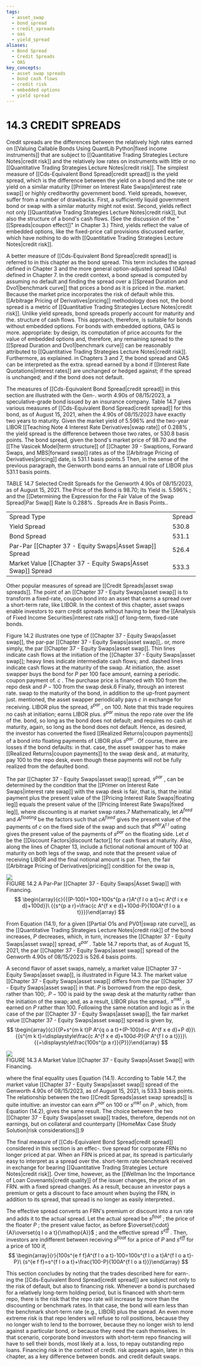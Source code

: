 ```yaml
---
tags:
  - asset_swap
  - bond_spread
  - credit_spreads
  - oas
  - yield_spread
aliases:
  - Bond Spread
  - Credit Spreads
  - OAS
key_concepts:
  - asset swap spreads
  - bond cash flows
  - credit risk
  - embedded options
  - yield spread
---
```


# 14.3 CREDIT SPREADS  

Credit spreads are the differences between the relatively high rates earned on [[Valuing Callable Bonds Using QuantLib Python|fixed income instruments]] that are subject to [[Quantitative Trading Strategies Lecture Notes|credit risk]] and the relatively low rates on instruments with little or no [[Quantitative Trading Strategies Lecture Notes|credit risk]]. The simplest measure of [[Cds-Equivalent Bond Spread|credit spread]] is the yield spread, which is the difference between the yield on a bond and the rate or yield on a similar maturity [[Primer on Interest Rate Swaps|interest rate swap]] or highly creditworthy government bond. Yield spreads, however, suffer from a number of drawbacks. First, a sufficiently liquid government bond or swap with a similar maturity might not exist. Second, yields reflect not only [[Quantitative Trading Strategies Lecture Notes|credit risk]], but also the structure of a bond's cash flows. (See the discussion of the "[[Spreads|coupon effect]]" in Chapter 3.) Third, yields reflect the value of embedded options, like the fixed-price call provisions discussed earlier, which have nothing to do with [[Quantitative Trading Strategies Lecture Notes|credit risk]].  

A better measure of [[Cds-Equivalent Bond Spread|credit spread]] is referred to in this chapter as the bond spread. This term includes the spread defined in Chapter 3 and the more general option-adjusted spread (OAs) defined in Chapter 7. In the credit context, a bond spread is computed by assuming no default and finding the spread over a [[Spread Duration and Dvo1|benchmark curve]] that prices a bond as it is priced in the. market. Because the market price incorporates the risk of default while this. [[Arbitrage Pricing of Derivatives|pricing]] methodology does not, the bond spread is a metric of [[Quantitative Trading Strategies Lecture Notes|credit risk]]. Unlike yield spreads, bond spreads properly account for maturity and the. structure of cash flows. This approach, therefore, is suitable for bonds without embedded options. For bonds with embedded options, OAS is more. appropriate: by design, its computation of price accounts for the value of embedded options and, therefore, any remaining spread to the [[Spread Duration and Dvo1|benchmark curve]] can be reasonably attributed to [[Quantitative Trading Strategies Lecture Notes|credit risk]]. Furthermore, as explained. in Chapters 3 and 7, the bond spread and OAS can be interpreted as the extra. spread earned by a bond if [[Interest Rate Quotations|interest rates]] are unchanged or hedged against; if the spread is unchanged; and if the bond does not default.  

The measures of [[Cds-Equivalent Bond Spread|credit spread]] in this section are illustrated with the Gen-. worth 4.90s of 08/15/2023, a speculative-grade bond issued by an insurance company. Table 14.7 gives various measures of [[Cds-Equivalent Bond Spread|credit spread]] for this bond, as of August 15, 2021, when the 4.90s of 08/15/2023 have exactly two years to maturity. Given the market yield of $5.596\%$ and the two-year LIBOR [[Teaching Note 4 Interest Rate Derivatives|swap rate]] of $0.288\%$ , the yield spread is the difference between those two rates, or 530.8 basis points. The bond spread, given the bond's market price of 98.70 and the [[The Vasicek Model|term structure]] of [[Chapter 39 - Swaptions, Forward Swaps, and MBS|forward swap]] rates as of the [[Arbitrage Pricing of Derivatives|pricing]] date, is 531.1 basis points.5 Then, in the sense of the previous paragraph, the Genworth bond earns an annual rate of LIBOR plus 531.1 basis points.  

TABLE 14.7 Selected Credit Spreads for the Genworth 4.90s of 08/15/2023, as of August 15, 2021. The Price of the Bond is 98.70; Its Yield is. $5.596\%$ ; and the [[Determining the Expression for the Fair Value of the Swap Spread|Par Swap]] Rate Is $0.288\%$ . Spreads Are in Basis Points..   


<html><body><table><tr><td>Spread Type</td><td>Spread</td></tr><tr><td>Yield Spread</td><td>530.8</td></tr><tr><td>Bond Spread</td><td>531.1</td></tr><tr><td>Par-Par [[Chapter 37 - Equity Swaps|Asset Swap]] Spread</td><td>526.4</td></tr><tr><td>Market Value [[Chapter 37 - Equity Swaps|Asset Swap]] Spread</td><td>533.3</td></tr></table></body></html>  

Other popular measures of spread are [[Credit Spreads|asset swap spreads]]. The point of an [[Chapter 37 - Equity Swaps|asset swap]] is to transform a fixed-rate, coupon bond into an asset that earns a spread over a short-term rate, like LIBOR. In the context of this chapter, asset swaps enable investors to earn credit spreads without having to bear the [[Analysis of Fixed Income Securities|interest rate risk]] of long-term, fixed-rate bonds.  

Figure 14.2 illustrates one type of [[Chapter 37 - Equity Swaps|asset swap]], the par-par [[Chapter 37 - Equity Swaps|asset swap]],. or, more simply, the par [[Chapter 37 - Equity Swaps|asset swap]]. Thin lines indicate cash flows at the initiation of the [[Chapter 37 - Equity Swaps|asset swap]]; heavy lines indicate intermediate cash flows; and. dashed lines indicate cash flows at the maturity of the swap. At initiation, the. asset swapper buys the bond for $P$ per 100 face amount, earning a periodic. coupon payment of. $c$ . The purchase price is financed with 100 from the. repo desk and $P-100$ from the swap desk.6 Finally, through an interest rate. swap to the maturity of the bond, in addition to the up-front payment just. mentioned, the asset swapper periodically pays $c$ in exchange for receiving. LIBOR plus the spread, $s^{p a r}$ , on 100. Note that this trade requires no cash at initiation; earns LIBOR plus. $s^{p a r}$ minus the repo rate over the life of the. bond, so long as the bond does not default; and requires no cash at maturity, again, so long as the bond does not default. Hence, as desired, the investor has converted the fixed [[Realized Returns|coupon payments]] of a bond into floating payments of LIBOR plus $s^{p a r}$ . Of course, there are losses if the bond defaults: in that. case, the asset swapper has to make [[Realized Returns|coupon payments]] to the swap desk and,. at maturity, pay 100 to the repo desk, even though these payments will not be fully realized from the defaulted bond.  

The par [[Chapter 37 - Equity Swaps|asset swap]] spread, $s^{p a r}$ , can be determined by the condition that the [[Primer on Interest Rate Swaps|interest rate swap]] with the swap desk is fair, that is, that the initial payment plus the present value of the [[Pricing Interest Rate Swaps|floating leg]] equals the present value of the [[Pricing Interest Rate Swaps|fixed leg]], where discounting is at market swap rates.7 Mathematically, let $A^{\mathit{f x e d}}$ and $A^{f l o a t i n g}$ be the factors such that $c A^{\mathit{f i x e d}}$ gives the present value of the payments of $c$ on the fixed side of the swap and such that $s^{p a r}A^{\textit{t l}}$ oating gives the present value of the payments of $s^{p a r}$ on the floating side. Let $d$ be the [[Discount Factors|discount factor]] for cash flows at maturity. Also, along the lines of Chapter 13, include a fictional notional amount of 100 at maturity on both legs of the swap, and note that the present value of receiving LIBOR and the final notional amount is par. Then, the fair [[Arbitrage Pricing of Derivatives|pricing]] condition for the swap is,  

![](6fd9612f462c035a511866e01eb0ef41e2a11f778378e29aa8df804b8dd1fb4a.jpg)  
FIGURE 14.2 A Par-Par [[Chapter 37 - Equity Swaps|Asset Swap]] with Financing.  
$$
\begin{array}{c}{{(P-100)+100+100s^{p a r}A^{f l o a t}=c A^{f i x e d}+100d}}\ {{s^{p a r}=\frac{c A^{f x e d}+100d-P}{100A^{f l o a t}}}}\end{array}
$$  

From Equation (14.1), for a given [[Partial O1s and PV01|swap rate curve]], as the [[Quantitative Trading Strategies Lecture Notes|credit risk]] of the bond increases, $P$ decreases, which, in turn, increases the [[Chapter 37 - Equity Swaps|asset swap]] spread, $s^{p a r}$ . Table 14.7 reports that, as of August 15, 2021, the par [[Chapter 37 - Equity Swaps|asset swap]] spread of the Genworth 4.90s of $08/15/2023$ is 526.4 basis points.  

A second flavor of asset swaps, namely, a market value [[Chapter 37 - Equity Swaps|asset swap]], is illustrated in Figure 14.3. The market value [[Chapter 37 - Equity Swaps|asset swap]] differs from the par [[Chapter 37 - Equity Swaps|asset swap]] in that. $P$ is borrowed from the repo desk, rather than 100;. $P-100$ is paid by the swap desk at the maturity rather than the initiation of the swap; and, as a result, LIBOR plus the spread,. $s^{m k t}$ , is earned on $P$ rather than 100. Following the same notation and logic as in the case of the par [[Chapter 37 - Equity Swaps|asset swap]], the fair market value [[Chapter 37 - Equity Swaps|asset swap]] spread is given by,  
$$
\begin{array}{c}{{P+s^{m k t}P A^{q o a t}+(P-100)d=c A^{f x e d}+P d}}\ {{s^{m k t}=\displaystyle\frac{c A^{f x e d}+100d-P}{P A^{f l o a t}}}}\ {{=\displaystyle\frac{100s^{p a r}}{P}}}\end{array}
$$  

![](08a16533c6bf15a5e94377d219bc655ca2703274a1bbb0c9bc7300e373f22adc.jpg)  
FIGURE 14.3 A Market Value [[Chapter 37 - Equity Swaps|Asset Swap]] with Financing.  

where the final equality uses Equation (14.1). According to Table 14.7, the market value [[Chapter 37 - Equity Swaps|asset swap]] spread of the Genworth 4.90s of 08/15/2023, as of August 15, 2021, is 533.3 basis points. The relationship between the two [[Credit Spreads|asset swap spreads]] is quite intuitive: an investor can earn $s^{p a r}$ on 100 or $s^{m k t}$ on $P$ , which, from Equation (14.2), gives the same result. The choice between the two [[Chapter 37 - Equity Swaps|asset swap]] trades, therefore, depends not on earnings, but on collateral and counterparty [[HomeMax Case Study Solution|risk considerations]].9  

The final measure of [[Cds-Equivalent Bond Spread|credit spread]] considered in this section is an effec-. tive spread for corporate FRNs no longer priced at par. When an FRN is priced at par, its spread is particularly easy to interpret as a spread over the. short-term rate benchmark received in exchange for bearing [[Quantitative Trading Strategies Lecture Notes|credit risk]]. Over time, however, as the [[Wellman Inc the Importance of Loan Covenants|credit quality]] of the issuer changes, the price of an FRN. with a fixed spread changes. As a result, because an investor pays a premium or gets a discount to face amount when buying the FRN, in addition to its spread, that spread is no longer as easily interpreted..  

The effective spread converts an FRN's premium or discount into a run rate and adds it to the actual spread. Let the actual spread be $s^{\mathit{f l o a t}}$ ; the price of the floater $P$ ; the present value factor, as before $\overset{\cdot}{A}\overset{q l o a t}{\mathop{A}}$ ; and the effective spread $s^{e f f}$ . Then, investors are indifferent between receiving $s^{\mathit{f l o a t}}$ for a price of $P$ and $s^{e f f}$ for a price of 100 if,  
$$
\begin{array}{r}{100s^{e f f}A^{f l o a t}-100=100s^{f l o a t}A^{f l o a t}-P}\ {s^{e f f}=s^{f l o a t}+\frac{100-P}{100A^{f l o a t}}}\end{array}
$$  

This section concludes by noting that the trades described here for earn-. ing the [[Cds-Equivalent Bond Spread|credit spread]] are subject not only to the risk of default, but also to financing risk. Whenever a bond is purchased for a relatively long-term holding period, but is financed with short-term repo, there is the risk that the repo rate will increase by more than the discounting or benchmark rates. In that case, the bond will earn less than the benchmark short-term rate (e.g., LIBOR) plus the spread. An even more extreme risk is that repo lenders will refuse to roll positions, because they no longer wish to lend to the borrower, because they no longer wish to lend against a particular bond, or because they need the cash themselves. In that scenario, corporate bond investors with short-term repo financing will have to sell their bonds, most likely at a. loss, to repay outstanding repo loans. Financing risk in the context of credit. risk appears again, later in this chapter, as a key difference between bonds. and credit default swaps.  